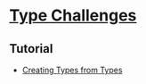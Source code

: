 # [Type Challenges][0]

## Tutorial

* [Creating Types from Types][1]

[0]: https://github.com/type-challenges/type-challenges
[1]: https://www.typescriptlang.org/docs/handbook/2/types-from-types.html
